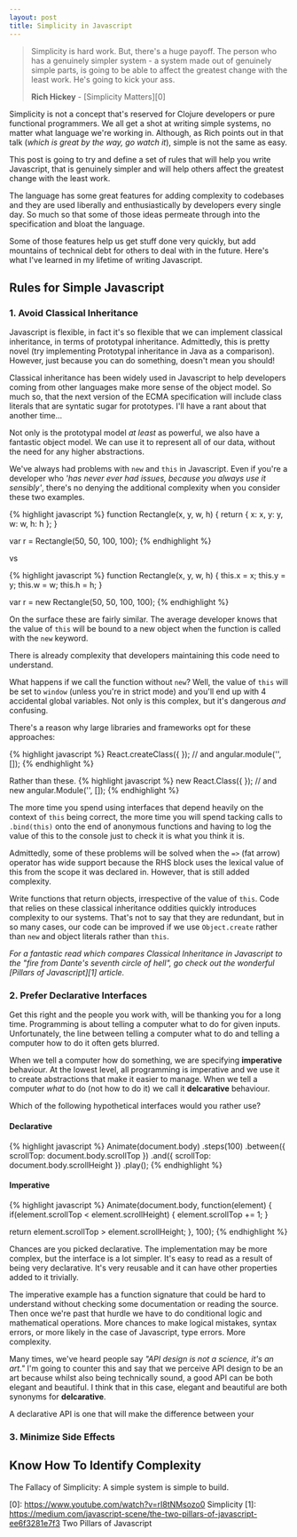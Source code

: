 ```yaml
---
layout: post
title: Simplicity in Javascript
---
```


> Simplicity is hard work. But, there's a huge payoff. The person who has a genuinely simpler system - a system made out of genuinely simple parts, is going to be able to affect the greatest change with the least work. He's going to kick your ass.    
> 
> __Rich Hickey__ - [Simplicity Matters][0]

Simplicity is not a concept that's reserved for Clojure developers or pure functional programmers. We all get a shot at writing simple systems, no matter what language we're working in. Although, as Rich points out in that talk (_which is great by the way, go watch it_), simple is not the same as easy.

This post is going to try and define a set of rules that will help you write Javascript, that is genuinely simpler and will help others affect the greatest change with the least work.

The language has some great features for adding complexity to codebases and they are used liberally and enthusiastically by developers every single day. So much so that some of those ideas permeate through into the specification and bloat the language.

Some of those features help us get stuff done very quickly, but add mountains of technical debt for others to deal with in the future. Here's what I've learned in my lifetime of writing Javascript.

## Rules for Simple Javascript

### 1. Avoid Classical Inheritance
Javascript is flexible, in fact it's so flexible that we can implement classical inheritance, in terms of prototypal inheritance. Admittedly, this is pretty novel (try implementing Prototypal inheritance in Java as a comparison). However, just because you can do something, doesn't mean you should!

Classical inheritance has been widely used in Javascript to help developers coming from other languages make more sense of the object model. So much so, that the next version of the ECMA specification will include class literals that are syntatic sugar for prototypes. I'll have a rant about that another time...

Not only is the prototypal model _at least_ as powerful, we also have a fantastic object model. We can use it to represent all of our data, without the need for any higher abstractions.

We've always had problems with `new` and `this` in Javascript. Even if you're a developer who _'has never ever had issues, because you always use it sensibly'_, there's no denying the additional complexity when you consider these two examples.

{% highlight javascript %}
function Rectangle(x, y, w, h) {
  return {
    x: x,
    y: y,
    w: w,
    h: h
  };
}

var r = Rectangle(50, 50, 100, 100);
{% endhighlight %}

vs

{% highlight javascript %}
function Rectangle(x, y, w, h) {
  this.x = x;
  this.y = y;
  this.w = w;
  this.h = h;
}

var r = new Rectangle(50, 50, 100, 100);
{% endhighlight %}

On the surface these are fairly similar. The average developer knows that the value of `this` will be bound to a new object when the function is called with the `new` keyword.

There is already complexity that developers maintaining this code need to understand.

What happens if we call the function without `new`? Well, the value of `this` will be set to `window` (unless you're in strict mode) and you'll end up with 4 accidental global variables. Not only is this complex, but it's dangerous _and_ confusing.

There's a reason why large libraries and frameworks opt for these approaches:

{% highlight javascript %}
React.createClass({ });
// and
angular.module('', []);
{% endhighlight %}

Rather than these.
{% highlight javascript %}
new React.Class({ });
// and
new angular.Module('', []);
{% endhighlight %}

The more time you spend using interfaces that depend heavily on the context of `this` being correct, the more time you will spend tacking calls to `.bind(this)` onto the end of anonymous functions and having to log the value of this to the console just to check it is what you think it is.

Admittedly, some of these problems will be solved when the `=>` (fat arrow) operator has wide support because the RHS block uses the lexical value of this from the scope it was declared in. However, that is still added complexity.

Write functions that return objects, irrespective of the value of `this`. Code that relies on these classical inheritance oddities quickly introduces complexity to our systems. That's not to say that they are redundant, but in so many cases, our code can be improved if we use `Object.create` rather than `new` and object literals rather than `this`.

_For a fantastic read which compares Classical Inheritance in Javascript to the "fire from Dante's seventh circle of hell", go check out the wonderful [Pillars of Javascript][1] article._

### 2. Prefer Declarative Interfaces
Get this right and the people you work with, will be thanking you for a long time. Programming is about telling a computer what to do for given inputs. Unfortunately, the line between telling a computer what to do and telling a computer how to do it often gets blurred.

When we tell a computer how do something, we are specifying __imperative__ behaviour. At the lowest level, all programming is imperative and we use it to create abstractions that make it easier to manage. When we tell a computer _what_ to do (not how to do it) we call it __delcarative__ behaviour.

Which of the following hypothetical interfaces would you rather use?

#### Declarative
{% highlight javascript %}
Animate(document.body)
  .steps(100)
  .between({
    scrollTop: document.body.scrollTop
  })
  .and({
    scrollTop: document.body.scrollHeight
  })
  .play();
{% endhighlight %}

#### Imperative
{% highlight javascript %}
Animate(document.body, function(element) {
  if(element.scrollTop < element.scrollHeight) {
    element.scrollTop += 1;
  }

  return element.scrollTop > element.scrollHeight;
}, 100);
{% endhighlight %}

Chances are you picked declarative. The implementation may be more complex, but the interface is a lot simpler. It's easy to read as a result of being very declarative. It's very reusable and it can have other properties added to it trivially.

The imperative example has a function signature that could be hard to understand without checking some documentation or reading the source. Then once we're past that hurdle we have to do conditional logic and mathematical operations. More chances to make logical mistakes, syntax errors, or more likely in the case of Javascript, type errors. More complexity.

Many times, we've heard people say _"API design is not a science, it's an art."_ I'm going to counter this and say that we perceive API design to be an art because whilst also being technically sound, a good API can be both elegant and beautiful. I think that in this case, elegant and beautiful are both synonyms for __delcarative__.

A declarative API is one that will make the difference between your 

### 3. Minimize Side Effects

## Know How To Identify Complexity

The Fallacy of Simplicity: A simple system is simple to build.

[0]: https://www.youtube.com/watch?v=rI8tNMsozo0 Simplicity
[1]: https://medium.com/javascript-scene/the-two-pillars-of-javascript-ee6f3281e7f3 Two Pillars of Javascript
